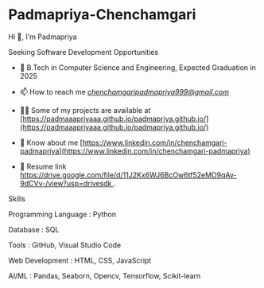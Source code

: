  # Padmapriya-Chenchamgari
Hi 👋, I'm Padmapriya

Seeking Software Development Opportunities

- 🌱 B.Tech in Computer Science and Engineering, Expected Graduation in 2025

- 📫 How to reach me *chenchamgaripadmapriya999@gmail.com*

- 👨‍💻 Some of my projects are available at [https://padmaaapriyaaa.github.io/padmapriya.github.io/](https://padmaaapriyaaa.github.io/padmapriya.github.io/)

- 📄 Know about me [https://www.linkedin.com/in/chenchamgari-padmapriya](https://www.linkedin.com/in/chenchamgari-padmapriya)

- 🔗 Resume link [https://drive.google.com/file/d/11J2Kx6WJ6BcOw6tf52eMO9qAv-9dCVv-/view?usp=drivesdk ](https://drive.google.com/file/d/11J2Kx6WJ6BcOw6tf52eMO9qAv-9dCVv-/view?usp=drivesdk).

Skills

  Programming Language :
    Python

  Database :
    SQL
    
  Tools :
   GitHub,
   Visual Studio Code
   
  Web Development :
    HTML,
    CSS,
    JavaScript
  
  AI/ML :
    Pandas,
    Seaborn,
    Opencv,
    Tensorflow,
    Scikit-learn
